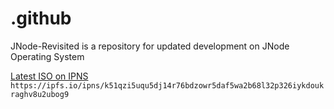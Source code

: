 # .github

JNode-Revisited is a repository for updated development on JNode Operating System

[Latest ISO on IPNS](https://ipfs.io/ipns/k51qzi5uqu5dj14r76bdzowr5daf5wa2b68l32p326iykdoukraghv8u2ubog9) `https://ipfs.io/ipns/k51qzi5uqu5dj14r76bdzowr5daf5wa2b68l32p326iykdoukraghv8u2ubog9`
